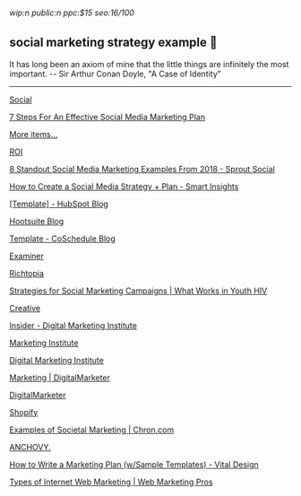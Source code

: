 ###### wip:n public:n ppc:$15 seo:16/100

## social marketing strategy example :heartbeat:

It has long been an axiom of mine that the little things are infinitely
the most important.
		-- Sir Arthur Conan Doyle, "A Case of Identity"


----------


[      Social ](https://sproutsocial.com/insights/social-media-marketing-examples/amp/)

[      7 Steps For An Effective Social Media Marketing Plan ](https://www.ducttapemarketing.com/social-media-marketing-plan/)

[More items... ](https://www.lyfemarketing.com/blog/successful-social-media-marketing/)

[      ROI ](https://www.lyfemarketing.com/blog/successful-social-media-marketing/)

[8 Standout Social Media Marketing Examples From 2018 - Sprout Social ](http://sproutsocial.com/insights/social-media-marketing-examples/amp/)

[ ](https://sproutsocial.com/insights/social-media-marketing-examples/amp/)

[How to Create a Social Media Strategy + Plan - Smart Insights ](http://www.smartinsights.com/social-media-marketing/social-media-strategy/social-media-strategy-planning-essentials-strategy-tactics/amp/)

[ ](https://www.smartinsights.com/social-media-marketing/social-media-strategy/social-media-strategy-planning-essentials-strategy-tactics/amp/)

[[Template] - HubSpot Blog ](http://blog.hubspot.com/marketing/digital-strategy-guide)

[Hootsuite Blog ](http://blog.hootsuite.com/how-to-create-a-social-media-marketing-plan/amp/)

[Template - CoSchedule Blog ](http://coschedule.com/blog/social-media-marketing-strategy-template/)

[Examiner ](http://www.socialmediaexaminer.com/essential-elements-social-media-marketing-strategy/)

[ ](https://www.socialmediaexaminer.com/essential-elements-social-media-marketing-strategy/)

[Richtopia ](http://richtopia.com/strategic-marketing/what-is-social-marketing-how-does-it-work/amp)

[Strategies for Social Marketing Campaigns | What Works in Youth HIV ](http://www.whatworksinyouthhiv.org/strategies/social-media-and-marketing-strategies/strategies-social-marketing-campaigns)

[Creative ](http://www.kunocreative.com/blog/digital-marketing-strategy-example?hs_amp=true)

[Insider - Digital Marketing Institute ](http://digitalmarketinginstitute.com/en-ca/the-insider/09-11-2016-content-marketing-6-digital-campaigns-to-learn-from)

[Marketing Institute ](http://digitalmarketinginstitute.com/en-ca/blog/5-successful-social-media-campaigns-you-can-learn-from)

[Digital Marketing Institute ](http://digitalmarketinginstitute.com/en-ca/blog/5-steps-powerful-digital-marketing-strategy)

[ ](https://digitalmarketinginstitute.com/en-ca/blog/5-steps-powerful-digital-marketing-strategy)

[Marketing | DigitalMarketer ](http://www.digitalmarketer.com/digital-marketing/social-media-marketing-strategy/)

[DigitalMarketer ](http://www.digitalmarketer.com/digital-marketing/digital-marketing-strategy/)

[Shopify ](http://www.shopify.com/content-services/blog/en/social-media-marketing-strategy.amp)

[Examples of Societal Marketing | Chron.com ](http://smallbusiness.chron.com/examples-societal-marketing-22709.html)

[ ](https://smallbusiness.chron.com/examples-societal-marketing-22709.html)

[ANCHOVY. ](http://anchovyinc.com/blog/digital-marketing-strategies-tips-examples/)

[ ](https://anchovyinc.com/blog/digital-marketing-strategies-tips-examples/)

[How to Write a Marketing Plan (w/Sample Templates) - Vital Design ](http://vtldesign.com/digital-marketing/digital-marketing-strategy/how-to-write-marketing-plan-template/)

[ ](https://vtldesign.com/digital-marketing/digital-marketing-strategy/how-to-write-marketing-plan-template/)

[Types of Internet Web Marketing | Web Marketing Pros ](http://www.webmarketingpros.com/types-of-internet-web-marketing/)

